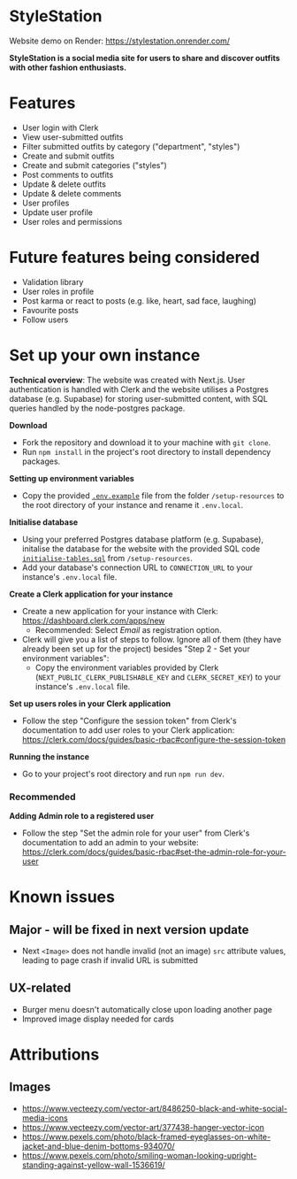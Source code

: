 # StyleStation

Website demo on Render: https://stylestation.onrender.com/

**StyleStation is a social media site for users to share and discover outfits with other fashion enthusiasts.**


# Features
- User login with Clerk
- View user-submitted outfits
- Filter submitted outfits by category ("department", "styles")
- Create and submit outfits
- Create and submit categories ("styles")
- Post comments to outfits
- Update & delete outfits
- Update & delete comments
- User profiles
- Update user profile
- User roles and permissions


# Future features being considered
- Validation library
- User roles in profile
- Post karma or react to posts (e.g. like, heart, sad face, laughing)
- Favourite posts
- Follow users




# Set up your own instance
**Technical overview**: The website was created with Next.js. User authentication is handled with Clerk and the website utilises a Postgres database (e.g. Supabase) for storing user-submitted content, with SQL queries handled by the node-postgres package.


**Download**
- Fork the repository and download it to your machine with `git clone`.
- Run `npm install` in the project's root directory to install dependency packages.


**Setting up environment variables**
- Copy the provided [`.env.example`](/setup-resources/.env.example) file from the folder `/setup-resources` to the root directory of your instance and rename it `.env.local`.


**Initialise database**
- Using your preferred Postgres database platform (e.g. Supabase), initalise the database for the website with the provided SQL code [`initialise-tables.sql`](/setup-resources/initialise-tables.sql) from `/setup-resources`.
- Add your database's connection URL to `CONNECTION_URL` to your instance's `.env.local` file.


**Create a Clerk application for your instance**
- Create a new application for your instance with Clerk: https://dashboard.clerk.com/apps/new
    - Recommended: Select *Email* as registration option.
- Clerk will give you a list of steps to follow. Ignore all of them (they have already been set up for the project) besides "Step 2 - Set your environment variables":
    - Copy the environment variables provided by Clerk (`NEXT_PUBLIC_CLERK_PUBLISHABLE_KEY` and `CLERK_SECRET_KEY`) to your instance's `.env.local` file.


**Set up users roles in your Clerk application**
- Follow the step "Configure the session token" from Clerk's documentation to add user roles to your Clerk application: https://clerk.com/docs/guides/basic-rbac#configure-the-session-token


**Running the instance**
- Go to your project's root directory and run `npm run dev`.


### Recommended
**Adding Admin role to a registered user**
- Follow the step "Set the admin role for your user" from Clerk's documentation to add an admin to your website: https://clerk.com/docs/guides/basic-rbac#set-the-admin-role-for-your-user



# Known issues
## Major - will be fixed in next version update
- Next `<Image>` does not handle invalid (not an image) `src` attribute values, leading to page crash if invalid URL is submitted


## UX-related
- Burger menu doesn't automatically close upon loading another page
- Improved image display needed for cards




# Attributions
## Images
- https://www.vecteezy.com/vector-art/8486250-black-and-white-social-media-icons
- https://www.vecteezy.com/vector-art/377438-hanger-vector-icon
- https://www.pexels.com/photo/black-framed-eyeglasses-on-white-jacket-and-blue-denim-bottoms-934070/
- https://www.pexels.com/photo/smiling-woman-looking-upright-standing-against-yellow-wall-1536619/